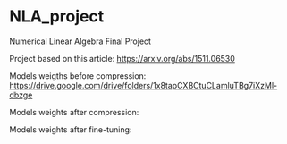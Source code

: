 # NLA_project
Numerical Linear Algebra Final Project

Project based on this article: https://arxiv.org/abs/1511.06530

Models weigths before compression: https://drive.google.com/drive/folders/1x8tapCXBCtuCLamluTBg7iXzMl-dbzge

Models weights after compression:

Models weights after fine-tuning:
